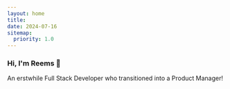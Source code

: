 ```yaml
---
layout: home
title: 
date: 2024-07-16 
sitemap:
  priority: 1.0
---
```

### Hi, I'm Reems 👋
An erstwhile Full Stack Developer who transitioned into a Product Manager!

<!--<i><a href="/contact.html" class="highlighted">Contact Me</a></i> -->
